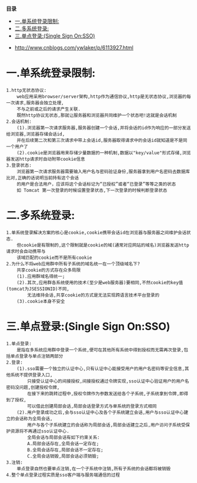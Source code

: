 <!-- START doctoc generated TOC please keep comment here to allow auto update -->
<!-- DON'T EDIT THIS SECTION, INSTEAD RE-RUN doctoc TO UPDATE -->
**目录**

- [一.单系统登录限制:](#%E4%B8%80%E5%8D%95%E7%B3%BB%E7%BB%9F%E7%99%BB%E5%BD%95%E9%99%90%E5%88%B6)
- [二.多系统登录:](#%E4%BA%8C%E5%A4%9A%E7%B3%BB%E7%BB%9F%E7%99%BB%E5%BD%95)
- [三.单点登录:(Single Sign On:SSO)](#%E4%B8%89%E5%8D%95%E7%82%B9%E7%99%BB%E5%BD%95single-sign-onsso)

<!-- END doctoc generated TOC please keep comment here to allow auto update -->

 * http://www.cnblogs.com/ywlaker/p/6113927.html
 
# 一.单系统登录限制:
    1.http无状态协议:
    	web应用采用browser/server架构,http作为通信协议,http是无状态协议,浏览器的每一次请求,服务器会独立处理,
    	不与之前或之后的请求产生关联.
    	既然http协议无状态,那就让服务器和浏览器共同维护一个状态吧!这就是会话机制
    2.会话机制:
    	(1).浏览器第一次请求服务器,服务器创建一个会话,并将会话的id作为响应的一部分发送给浏览器,浏览器存储会话id,
    	并在后续第二次和第三次请求中带上会话id,服务器取得请求中的会话id就知道是不是同一个用户了
    	(2).cookie是浏览器用来存储少量数据的一种机制,数据以"key/value"形式存储,浏览器发送http请求时自动附带cookie信息
    3.登录状态:
    	浏览器第一次请求服务器需要输入用户名与密码验证身份,服务器拿到用户名密码去数据库比对,正确的话说明当前持有这个会话
    	的用户是合法用户，应该将这个会话标记为“已授权”或者“已登录”等等之类的状态
    	如 Tomcat 第一次登录的时候设置登录状态,下一次登录的时候判断登录状态
# 二.多系统登录:
    1.单系统登录解决方案的核心是cookie,cookie携带会话id在浏览器与服务器之间维护会话状态.
    	但cookie是有限制的,这个限制就是cookie的域(通常对应网站的域名)浏览器发送http请求时会自动携带与
    	该域匹配的cookie而不是所有cookie
    2.为什么不将web应用群中所有子系统的域名统一在一个顶级域名下?
    	共享cookie的方式存在众多局限
    	(1).应用群域名得统一;
    	(2).其次,应用群各系统使用的技术(至少是web服务器)要相同,不然cookie的key值(tomcat为JSESSIONID)不同,
    		无法维持会话,共享cookie的方式是无法实现跨语言技术平台登录的
    	(3).cookie本身不安全
# 三.单点登录:(Single Sign On:SSO)
    1.单点登录:
    	是指在多系统应用群中登录一个系统,便可在其他所有系统中得到授权而无需再次登录,包括单点登录与单点注销两部分
    2.登录:
    	(1).sso需要一个独立的认证中心,只有认证中心能接受用户的用户名密码等安全信息,其他系统不提供登录入口,
    		只接受认证中心的间接授权,间接授权通过令牌实现,sso认证中心验证用户的用户名密码没问题,创建授权令牌,
    		在接下来的跳转过程中,授权令牌作为参数发送给各个子系统,子系统拿到令牌,即得到了授权,
    		可以借此创建局部会话,局部会话登录方式与单系统的登录方式相同
    	(2).用户登录成功之后,会与sso认证中心及各个子系统建立会话,用户与sso认证中心建立的会话称为全局会话,
    		用户与各个子系统建立的会话称为局部会话,局部会话建立之后,用户访问子系统受保护资源将不再通过sso认证中心.
    		全局会话与局部会话有如下约束关系:
    		A.局部会话存在,全局会话一定存在;
    		B.全局会话存在,局部会话不一定存在;
    		C.全局会话销毁,局部会话必须销毁;
    3.注销:
    	单点登录自然也要单点注销,在一个子系统中注销,所有子系统的会话都将被销毁
    4.整个单点登录过程实质是sso客户端与服务端通信的过程
    
    
